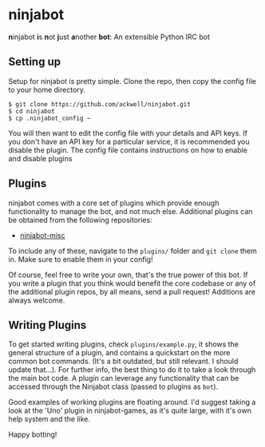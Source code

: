 ninjabot
========

**n**injabot **i**s **n**ot **j**ust **a**nother **bot**: An extensible Python IRC bot

Setting up
----------

Setup for ninjabot is pretty simple. Clone the repo, then copy the config file to your home
directory.

    $ git clone https://github.com/ackwell/ninjabot.git
    $ cd ninjabot
    $ cp .ninjabot_config ~

You will then want to edit the config file with your details and API keys. If you don't
have an API key for a particular service, it is recommended you disable the plugin.
The config file contains instructions on how to enable and disable plugins

Plugins
-------

ninjabot comes with a core set of plugins which provide enough functionality to manage the
bot, and not much else. Additional plugins can be obtained from the following repositories:

* [ninjabot-misc](https://github.com/ackwell/ninjabot-misc)

To include any of these, navigate to the `plugins/` folder and `git clone` them in. Make
sure to enable them in your config!

Of course, feel free to write your own, that's the true power of this bot. If you write a plugin
that you think would benefit the core codebase or any of the additional plugin repos, by all means,
send a pull request! Additions are always welcome.

Writing Plugins
---------------

To get started writing plugins, check `plugins/example.py`, it shows the general structure
of a plugin, and contains a quickstart on the more common bot commands. (It's a bit outdated,
but still relevant. I should update that...). For further info, the best thing to do it to take
a look through the main bot code. A plugin can leverage any functionality that can be accessed
through the Ninjabot class (passed to plugins as `bot`).

Good examples of working plugins are floating around. I'd suggest taking a look at the 'Uno'
plugin in ninjabot-games, as it's quite large, with it's own help system and the like.

Happy botting!
